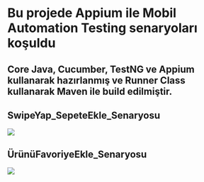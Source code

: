 # Bu projede Appium ile Mobil Automation Testing senaryoları koşuldu
## Core Java, Cucumber, TestNG ve Appium kullanarak hazırlanmış ve Runner Class kullanarak Maven ile build edilmiştir.

## SwipeYap_SepeteEkle_Senaryosu
![](https://github.com/ademgencer/AppiumTestWithCucumber/blob/master/HepsiBuradaApp_SwipeYap_SepeteEkle.gif)

## ÜrünüFavoriyeEkle_Senaryosu
![](https://github.com/ademgencer/AppiumTestWithCucumber/blob/master/HepsiBuradaApp_FavoriyeEkle.gif)

